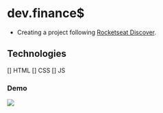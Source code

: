 # dev.finance$
- Creating a project following <a href="https://www.youtube.com/watch?v=NlDr6JX3VvA">Rocketseat Discover</a>.

## Technologies
[] HTML
[] CSS
[] JS

### Demo
<img src="https://i.imgur.com/ASGtZV2.gif">
